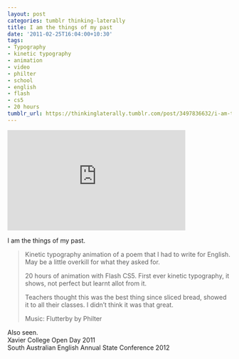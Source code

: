 ```yaml
---
layout: post
categories: tumblr thinking-laterally
title: I am the things of my past
date: '2011-02-25T16:04:00+10:30'
tags:
- Typography
- kinetic typography
- animation
- video
- philter
- school
- english
- flash
- cs5
- 20 hours
tumblr_url: https://thinkinglaterally.tumblr.com/post/3497836632/i-am-the-things-of-my-past-kinetic-typography
---
```

<iframe src="https://player.vimeo.com/video/20326153?title=0&amp;byline=0&amp;portrait=0&amp;app_id=122963" width="400" height="225" frameborder="0" allow="autoplay; fullscreen" allowfullscreen title="I am the things of my past."></iframe>  

I am the things of my past.&nbsp;

> Kinetic typography animation of a poem that I had to write for English. May be a little overkill for what they asked for.  
>   
> 20 hours of animation with Flash CS5. First ever kinetic typography, it shows, not perfect but learnt allot from it.
> 
> Teachers thought this was the best thing since sliced bread, showed it to all their classes. I didn’t think it was that great.
> 
> Music: Flutterby by Philter

Also seen.[  
](http://vimeo.com/20326153)Xavier College Open Day 2011  
South Australian English Annual State Conference 2012&nbsp;

